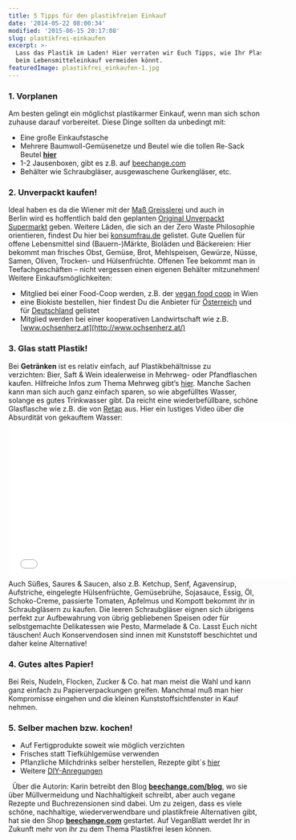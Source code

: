 ```yaml
---
title: 5 Tipps für den plastikfreien Einkauf
date: '2014-05-22 08:00:34'
modified: '2015-06-15 20:17:08'
slug: plastikfrei-einkaufen
excerpt: >-
  Lass das Plastik im Laden! Hier verraten wir Euch Tipps, wie Ihr Plastik schon
  beim Lebensmitteleinkauf vermeiden könnt.
featuredImage: plastikfrei_einkaufen-1.jpg
---
```


### **1\. Vorplanen**

Am besten gelingt ein möglichst plastikarmer Einkauf, wenn man sich schon zuhause darauf vorbereitet. Diese Dinge sollten da unbedingt mit:

*   Eine große Einkaufstasche
*   Mehrere Baumwoll-Gemüsenetze und Beutel wie die tollen Re-Sack Beutel [**hier**](http://www.beechange.com/8_re-sack)
*   1-2 Jausenboxen, gibt es z.B. auf [beechange.com](http://www.beechange.com/15-lunchboxen-und-wraps)
*   Behälter wie Schraubgläser, ausgewaschene Gurkengläser, etc.

[<!-- Image removed (no copyright): gemüsebeutel.png -->](http://www.beechange.com/8_re-sack)

### **2\. Unverpackt kaufen!**

Ideal haben es da die Wiener mit der [Maß Greisslerei](http://www.mass-greisslerei.at/) und auch in Berlin wird es hoffentlich bald den geplanten [Original Unverpackt Supermarkt](http://original-unverpackt.de/) geben. Weitere Läden, die sich an der Zero Waste Philosophie orientieren, findest Du hier bei [konsumfrau.de](http://konsumfrau.de/2014/05/13/utopie-wird-wirklichkeit-verpackungsfreie-supermaerkte/) gelistet. Gute Quellen für offene Lebensmittel sind (Bauern-)Märkte, Bioläden und Bäckereien: Hier bekommt man frisches Obst, Gemüse, Brot, Mehlspeisen, Gewürze, Nüsse, Samen, Oliven, Trocken- und Hülsenfrüchte. Offenen Tee bekommt man in Teefachgeschäften – nicht vergessen einen eigenen Behälter mitzunehmen! Weitere Einkaufsmöglichkeiten:

*   Mitglied bei einer Food-Coop werden, z.B. der [vegan food coop](http://www.veganfoodcoop.at/) in Wien
*   eine Biokiste bestellen, hier findest Du die Anbieter für [Österreich](http://www.umweltberatung.at/biokistl-anbieterinnen-aus-oesterreich) und für [Deutschland](http://www.utopia.de/produktguide/essen-trinken-39/bio-kisten) gelistet
*   Mitglied werden bei einer kooperativen Landwirtschaft wie z.B. [www.ochsenherz.at](http://www.ochsenherz.at/)

### **3\. Glas statt Plastik!**

Bei **Getränken** ist es relativ einfach, auf Plastikbehältnisse zu verzichten: Bier, Saft & Wein idealerweise in Mehrweg- oder Pfandflaschen kaufen. Hilfreiche Infos zum Thema Mehrweg gibt’s [hier](https://am-mehrweg.at/text/node/41). Manche Sachen kann man sich auch ganz einfach sparen, so wie abgefülltes Wasser, solange es gutes Trinkwasser gibt. Da reicht eine wiederbefüllbare, schöne Glasflasche wie z.B. die von [Retap](http://www.beechange.com/trinkflaschen-und-strohhalme/13-retap-glas-trinkflasche-08-l.html) aus. Hier ein lustiges Video über die Absurdität von gekauftem Wasser: <iframe src="//www.youtube.com/embed/399M9p6SiMk" width="560" height="315" frameborder="0"></iframe>Auch Süßes, Saures & Saucen, also z.B. Ketchup, Senf, Agavensirup, Aufstriche, eingelegte Hülsenfrüchte, Gemüsebrühe, Sojasauce, Essig, Öl, Schoko-Creme, passierte Tomaten, Apfelmus und Kompott bekommt ihr in Schraubgläsern zu kaufen. Die leeren Schraubgläser eignen sich übrigens perfekt zur Aufbewahrung von übrig gebliebenen Speisen oder für selbstgemachte Delikatessen wie Pesto, Marmelade & Co. Lasst Euch nicht täuschen! Auch Konservendosen sind innen mit Kunststoff beschichtet und daher keine Alternative!

### **4\. Gutes altes Papier!**

Bei Reis, Nudeln, Flocken, Zucker & Co. hat man meist die Wahl und kann ganz einfach zu Papierverpackungen greifen. Manchmal muß man hier Kompromisse eingehen und die kleinen Kunststoffsichtfenster in Kauf nehmen.

### **5\. Selber machen bzw. kochen!**

*   Auf Fertigprodukte soweit wie möglich verzichten
*   Frisches statt Tiefkühlgemüse verwenden
*   Pflanzliche Milchdrinks selber herstellen, Rezepte gibt´s [hier](https://www.veganblatt.com/vegane-milch-selbst-gemacht)
*   Weitere [DIY-Anregungen](https://www.veganblatt.com/t/diy)

  Über die Autorin: Karin betreibt den Blog [**beechange.com/blog**](http://www.beechange.com/blog/), wo sie über Müllvermeidung und Nachhaltigkeit schreibt, aber auch vegane Rezepte und Buchrezensionen sind dabei. Um zu zeigen, dass es viele schöne, nachhaltige, wiederverwendbare und plastikfreie Alternativen gibt, hat sie den Shop **[beechange.com](http://www.beechange.com/)** gestartet. Auf VeganBlatt werdet Ihr in Zukunft mehr von ihr zu dem Thema Plastikfrei lesen können.

